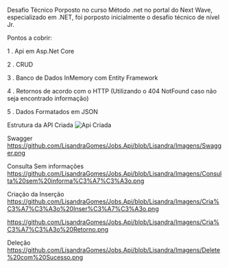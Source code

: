 Desafio Técnico Porposto no curso Método .net no portal do Next Wave, especializado em .NET, foi porposto inicialmente o desafio técnico de nível Jr.

Pontos a cobrir:

  1 . Api em Asp.Net Core

  2 . CRUD

  3 . Banco de Dados InMemory com Entity Framework

  4 . Retornos de acordo com o HTTP (Utilizando o 404 NotFound caso não seja encontrado informação)

  5 . Dados Formatados em JSON

Estrutura da API Criada
<img src="(https://github.com/LisandraGomes/Jobs.Api/blob/Lisandra/Imagens/Estrutura%20Criada.png)" alt="Api Criada">

Swagger
https://github.com/LisandraGomes/Jobs.Api/blob/Lisandra/Imagens/Swagger.png

Consulta Sem informações
https://github.com/LisandraGomes/Jobs.Api/blob/Lisandra/Imagens/Consulta%20sem%20informa%C3%A7%C3%A3o.png

Criação da Inserção
https://github.com/LisandraGomes/Jobs.Api/blob/Lisandra/Imagens/Cria%C3%A7%C3%A3o%20Inser%C3%A7%C3%A3o.png

https://github.com/LisandraGomes/Jobs.Api/blob/Lisandra/Imagens/Cria%C3%A7%C3%A3o%20Retorno.png

Deleção 
https://github.com/LisandraGomes/Jobs.Api/blob/Lisandra/Imagens/Delete%20com%20Sucesso.png
